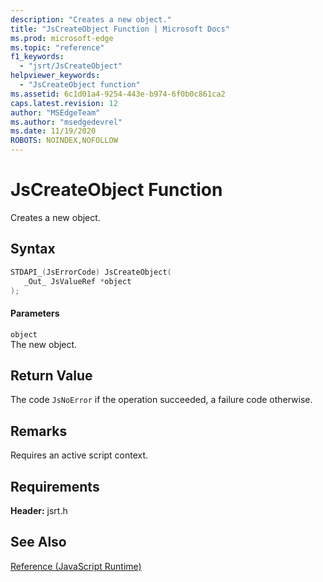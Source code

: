 ```yaml
---
description: "Creates a new object."
title: "JsCreateObject Function | Microsoft Docs"
ms.prod: microsoft-edge
ms.topic: "reference"
f1_keywords: 
  - "jsrt/JsCreateObject"
helpviewer_keywords: 
  - "JsCreateObject function"
ms.assetid: 6c1d01a4-9254-443e-b974-6f0b0c861ca2
caps.latest.revision: 12
author: "MSEdgeTeam"
ms.author: "msedgedevrel"
ms.date: 11/19/2020
ROBOTS: NOINDEX,NOFOLLOW
---
```

# JsCreateObject Function

Creates a new object.
  
## Syntax  
  
```cpp  
STDAPI_(JsErrorCode) JsCreateObject(  
   _Out_ JsValueRef *object  
);  
```  
  
#### Parameters  
 `object`  
 The new object.  
  
## Return Value  
 The code `JsNoError` if the operation succeeded, a failure code otherwise.  
  
## Remarks  
 Requires an active script context.  
  
## Requirements  
 **Header:** jsrt.h  
  
## See Also  
 [Reference (JavaScript Runtime)](../chakra-hosting/reference-javascript-runtime.md)
